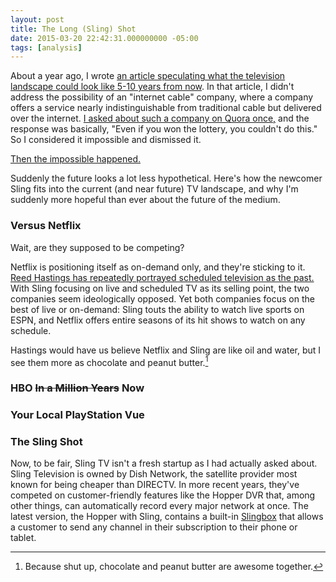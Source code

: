 ```yaml
---
layout: post
title: The Long (Sling) Shot
date: 2015-03-20 22:42:31.000000000 -05:00
tags: [analysis]
---
```

About a year ago, I wrote [an article speculating what the television landscape could look like 5-10 years from now][newtv]. In that article, I didn't address the possibility of an "internet cable" company, where a company offers a service nearly indistinguishable from traditional cable but delivered over the internet. [I asked about such a company on Quora once,][quora] and the response was basically, "Even if you won the lottery, you couldn't do this." So I considered it impossible and dismissed it.

[Then the impossible happened.][introducing-sling]

Suddenly the future looks a lot less hypothetical. Here's how the newcomer Sling fits into the current (and near future) TV landscape, and why I'm suddenly more hopeful than ever about the future of the medium.

[newtv]: #
[quora]: https://www.quora.com/What-are-the-obstacles-to-a-cable-TV-service-operating-over-the-internet/answer/Christopher-Kaminski
[introducing-sling]: http://www.engadget.com/2015/01/05/sling-tv-announced/

### Versus Netflix ###

Wait, are they supposed to be competing?

Netflix is positioning itself as on-demand only, and they're sticking to it. [Reed Hastings has repeatedly portrayed scheduled television as the past.][reed-hbo-linear] With Sling focusing on live and scheduled TV as its selling point, the two companies seem ideologically opposed. Yet both companies focus on the best of live or on-demand: Sling touts the ability to watch live sports on ESPN, and Netflix offers entire seasons of its hit shows to watch on any schedule.

Hastings would have us believe Netflix and Sling are like oil and water, but I see them more as chocolate and peanut butter.[^stfu]

[^stfu]: Because shut up, chocolate and peanut butter are awesome together.

[reed-hbo-linear]: http://www.nytimes.com/2015/04/20/business/media/netflix-is-betting-its-future-on-exclusive-programming.html?_r=0

### HBO ~~In a Million Years~~ Now ###

[quora-mlb]: https://www.quora.com/Will-the-new-HBO-Netflix-like-service-be-based-on-Amazon-AWS/answers/10835635

### Your Local PlayStation Vue ###

### The Sling Shot ###

Now, to be fair, Sling TV isn't a fresh startup as I had actually asked about. Sling Television is owned by Dish Network, the satellite provider most known for being cheaper than DIRECTV. In more recent years, they've competed on customer-friendly features like the Hopper DVR that, among other things, can automatically record every major network at once. The latest version, the Hopper with Sling, contains a built-in [Slingbox][slingbox] that allows a customer to send any channel in their subscription to their phone or tablet.

[slingbox]: #
